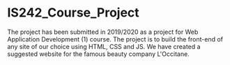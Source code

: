 # IS242_Course_Project
The project has been submitted in 2019/2020 as a project for Web Application Development (1) course. The project is to build the front-end of any site of our choice using HTML, CSS and JS. We have created a suggested website for the famous beauty company L'Occitane.
